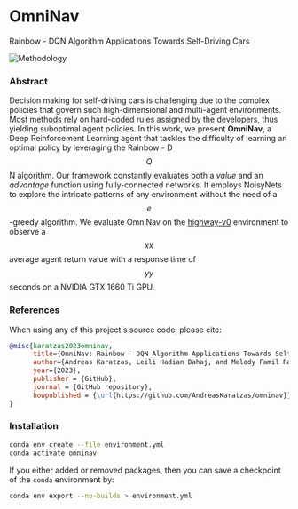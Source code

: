 # OmniNav

Rainbow - DQN Algorithm Applications Towards Self-Driving Cars

![Methodology](docs/methodology.png)

### Abstract

Decision making for self-driving cars is challenging due to the complex policies that govern such high-dimensional and multi-agent environments. Most methods rely on hard-coded rules assigned by the developers, thus yielding suboptimal agent policies. In this work, we present **OmniNav**, a Deep Reinforcement Learning agent that tackles the difficulty of learning an optimal policy by leveraging the Rainbow - D$$Q$$N algorithm. Our framework constantly evaluates both a *value* and an *advantage* function using fully-connected networks. It employs NoisyNets to explore the intricate patterns of any environment without the need of a $$e$$-greedy algorithm. We evaluate OmniNav on the [highway-v0](https://github.com/Farama-Foundation/HighwayEnv) environment to observe a $$xx$$ average agent return value with a response time of $$yy$$ seconds on a NVIDIA GTX 1660 Ti GPU.

### References

When using any of this project's source code, please cite:
```bibtex
@misc{karatzas2023omninav,
      title={OmniNav: Rainbow - DQN Algorithm Applications Towards Self-Driving Cars},
      author={Andreas Karatzas, Leili Hadian Dahaj, and Melody Famil Rasoulian},
      year={2023},
      publisher = {GitHub},
      journal = {GitHub repository},
      howpublished = {\url{https://github.com/AndreasKaratzas/omninav}},
}
```

### Installation

```bash
conda env create --file environment.yml
conda activate omninav
```

If you either added or removed packages, then you can save a checkpoint of the `conda` environment by:
```bash
conda env export --no-builds > environment.yml
```

